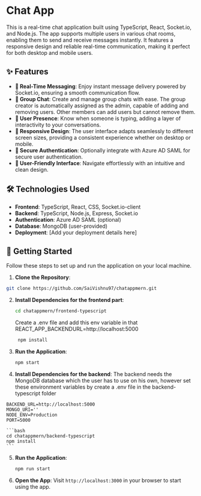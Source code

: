 # Chat App

This is a real-time chat application built using TypeScript, React, Socket.io, and Node.js. The app supports multiple users in various chat rooms, enabling them to send and receive messages instantly. It features a responsive design and reliable real-time communication, making it perfect for both desktop and mobile users.
## ✨ Features

- **💬 Real-Time Messaging**: Enjoy instant message delivery powered by Socket.io, ensuring a smooth communication flow.
- **👥 Group Chat**: Create and manage group chats with ease. The group creator is automatically assigned as the admin, capable of adding and removing users. Other members can add users but cannot remove them.
- **👀 User Presence**: Know when someone is typing, adding a layer of interactivity to your conversations.
- **📱 Responsive Design**: The user interface adapts seamlessly to different screen sizes, providing a consistent experience whether on desktop or mobile.
- **🔐 Secure Authentication**: Optionally integrate with Azure AD SAML for secure user authentication.
- **🎨 User-Friendly Interface**: Navigate effortlessly with an intuitive and clean design.

## 🛠 Technologies Used

- **Frontend**: TypeScript, React, CSS, Socket.io-client
- **Backend**: TypeScript, Node.js, Express, Socket.io
- **Authentication**: Azure AD SAML (optional)
- **Database**: MongoDB (user-provided)
- **Deployment**: [Add your deployment details here]

## 🚀 Getting Started

Follow these steps to set up and run the application on your local machine.

1. **Clone the Repository**:
```bash
git clone https://github.com/SaiVishnu97/chatappmern.git
```
2. **Install Dependencies for the frontend part**:
    ```bash
    cd chatappmern/frontend-typescript
    ```
   Create a .env file and add this env variable in that REACT_APP_BACKENDURL=http://localhost:5000
   ```bash
    npm install
    ```
3. **Run the Application**:
    ```bash
    npm start
    ```
4. **Install Dependencies for the backend**:
  The backend needs the MongoDB database which the user has to use on his own, however set these environment variables by create a .env file in the backend-typescript folder
  ```plaintext
  BACKEND_URL=http://localhost:5000
  MONGO_URI=''
  NODE_ENV=Production
  PORT=5000
  ```
    ```bash
    cd chatappmern/backend-typescript
    npm install
    ```
5. **Run the Application**:
    ```bash
    npm run start
    ```

6. **Open the App**: 
    Visit `http://localhost:3000` in your browser to start using the app.

